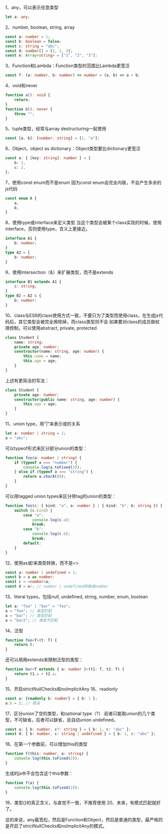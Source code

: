 1、any，可以表示任意类型
```ts
let a: any;
```
2、number, boolean, string, array
```ts
const a: number = 1;
const b: boolean = false;
const c: string = "abc";
const d: number[] = [1, 2, 3];
const e: Array<string> = ["1", "2", "3"];
```
3、Function和Lambda：Function类型的范围比Lambda更宽泛
```ts
const f: (a: number, b: number) => number = (a, b) => a + b;
```
4、void和never
```ts
function a(): void {
    return;
}
function b(): never {
    throw "";
}
```
5、tuple类型，经常与array destructuring一起使用
```ts
const [a, b]: [number, string] = [1, "a"];
```
6、Object，object as dictionary：Object类型要比dictionary更宽泛
```ts
const a: { [key: string]: number } = {
    b: 1,
    c: 2,
};
```
7、使用const enum而不是enum
因为const enum会完全内联，不会产生多余的js代码
```ts
const enum A {
    a,
    b,
}
```
8、使用type或interface来定义类型
当这个类型会被某个class实现的时候，使用interface，否则使用type，含义上更接近。
```ts
interface A1 {
    b: number;
}
type A2 = {
    b: number;
}
```
9、使用Intersection（&）来扩展类型，而不是extends
```ts
interface B1 extends A1 {
    c: string;
}
type B2 = A2 & {
    b: number;
}
```
10、class与ES6的class使用方式一致，不要只为了类型而使用class，在生成js代码后，其它类型会被完全擦除掉，而class类型则不会
如果要对class的成员做权限控制，可以使用abstract, private, protected
```ts
class Student {
    name: string;
    private age: number;
    constructor(name: string, age: number) {
        this.name = name;
        this.age = age;
    }
}
```
上述有更简洁的写法：
```ts
class Student {
    private age: number;
    constructor(public name: string, age: number) {
        this.age = age;
    }
}
```
11、union type，用"|"来表示或的关系
```ts
let a: number | string = 1;
a = "abc";
```
可以typeof形式来区分部分union的类型：
```ts
function foo(a: number | string) {
	if (typeof a === "number") {
		console.log(a.toFixed(2));
	} else if (typeof a === "string") {
		return a.charAt(0);
	}
}
```
可以用tagged union types来区分带tag的union的类型：
```ts
function foo(c: { kind: "a", a: number } | { kind: "b", b: string }) {
    switch (c.kind) {
        case "a":
            console.log(c.a);
            break;
        case "b":
            console.log(c.b);
            break;
        default:
    }
}
```
12、使用as或!来类型转换，而不是<>
```ts
const a: number | undefined = 1;
const b = a as number;
const c = <number>a;
const d = a!; // number | undefined转换成number
```
13、literal types，包括null, undefined, string, number, enum, boolean
```ts
let a: "foo" | "bar" = "foo";
a = "foo"; // 类型匹配
a = "bar"; // 类型匹配
a = "bar2"; // 类型不匹配
```
14、泛型
```ts
function foo<T>(t: T) {
    return t;
}
```
还可以用用extends来限制泛型的类型：
```ts
function bar<T extends { a: number }>(t1: T, t2: T) {
    return t1.a + t2.a;
}
```
15、开启strictNullChecks和noImplicitAny
16、readonly
```ts
const a: {readonly b: number} = { b: 1 };
a.b = 2; // 错误
```
17、区分union了空的类型，和optional type（?）
前者只能取union的几个类型，不可缺省，后者可以缺省，且自动union undefined。
```ts
const a: { b: number, c?: string } = { b: 1, c: "abc" };
const d: { b: number, c: string | undefined } = { b: 1, c: "abc" };
```
18、在第一个参数前，可以增加this的类型
```ts
function f(this: number, a: string) {
    console.log(this.toFixed(2));
}
```
生成的js中不会包含这个this参数：
```js
function f(a) {
    console.log(this.toFixed(2));
}
```
19、类型{}的真正含义，与直觉不一致，不推荐使用
20、未来，有模式匹配就好了。

总的来说，any最宽松，然后是Function和Object，然后是普通的类型，最严格的是开启了strictNullChecks和noImplicitAny的模式。